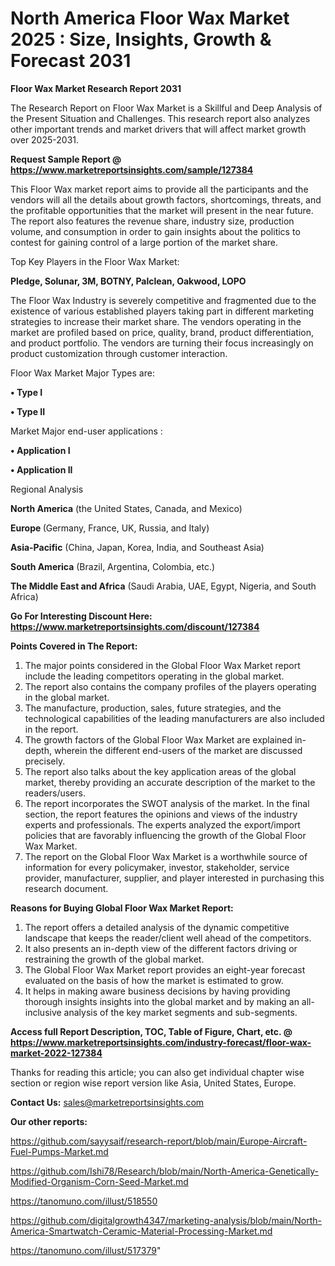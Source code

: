 # North America Floor Wax Market 2025 : Size, Insights, Growth & Forecast 2031

<strong>Floor Wax Market Research Report 2031</strong>

The Research Report on Floor Wax Market is a Skillful and Deep Analysis of the Present Situation and Challenges. This research report also analyzes other important trends and market drivers that will affect market growth over 2025-2031.

<strong>Request Sample Report @ <a href=https://www.marketreportsinsights.com/sample/127384>https://www.marketreportsinsights.com/sample/127384</a></strong>

This Floor Wax market report aims to provide all the participants and the vendors will all the details about growth factors, shortcomings, threats, and the profitable opportunities that the market will present in the near future. The report also features the revenue share, industry size, production volume, and consumption in order to gain insights about the politics to contest for gaining control of a large portion of the market share.

Top Key Players in the Floor Wax Market:

<strong>Pledge, Solunar, 3M, BOTNY, Palclean, Oakwood, LOPO</strong>

The Floor Wax Industry is severely competitive and fragmented due to the existence of various established players taking part in different marketing strategies to increase their market share. The vendors operating in the market are profiled based on price, quality, brand, product differentiation, and product portfolio. The vendors are turning their focus increasingly on product customization through customer interaction.

Floor Wax Market Major Types are:

<strong>• Type I

• Type II</strong>

Market Major end-user applications :

<strong>• Application I

• Application II</strong>

Regional Analysis

</u><strong><b>North America</b></strong> (the United States, Canada, and Mexico)

<strong><b>Europe </b></strong>(Germany, France, UK, Russia, and Italy)

<strong><b>Asia-Pacific</b></strong> (China, Japan, Korea, India, and Southeast Asia)

<strong><b>South America</b></strong> (Brazil, Argentina, Colombia, etc.)

<strong><b>The Middle East and Africa</b></strong> (Saudi Arabia, UAE, Egypt, Nigeria, and South Africa)

<strong>Go For Interesting Discount Here: <a href=https://www.marketreportsinsights.com/discount/127384>https://www.marketreportsinsights.com/discount/127384</a></strong>

<strong>Points Covered in The Report:</strong>
<ol>
  <li>The major points considered in the Global Floor Wax Market report include the leading competitors operating in the global market.</li>
  <li>The report also contains the company profiles of the players operating in the global market.</li>
  <li>The manufacture, production, sales, future strategies, and the technological capabilities of the leading manufacturers are also included in the report.</li>
  <li>The growth factors of the Global Floor Wax Market are explained in-depth, wherein the different end-users of the market are discussed precisely.</li>
  <li>The report also talks about the key application areas of the global market, thereby providing an accurate description of the market to the readers/users.</li>
  <li>The report incorporates the SWOT analysis of the market. In the final section, the report features the opinions and views of the industry experts and professionals. The experts analyzed the export/import policies that are favorably influencing the growth of the Global Floor Wax Market.</li>
  <li>The report on the Global Floor Wax Market is a worthwhile source of information for every policymaker, investor, stakeholder, service provider, manufacturer, supplier, and player interested in purchasing this research document.</li>
</ol>
<strong>Reasons for Buying Global Floor Wax Market Report:</strong>

<ol>
  <li>The report offers a detailed analysis of the dynamic competitive landscape that keeps the reader/client well ahead of the competitors.</li>
  <li>It also presents an in-depth view of the different factors driving or restraining the growth of the global market.</li>
  <li>The Global Floor Wax Market report provides an eight-year forecast evaluated on the basis of how the market is estimated to grow.</li>
  <li>It helps in making aware business decisions by having providing thorough insights insights into the global market and by making an all-inclusive analysis of the key market segments and sub-segments.</li>
</ol>
<strong>Access full Report Description, TOC, Table of Figure, Chart, etc. @ <a href=https://www.marketreportsinsights.com/industry-forecast/floor-wax-market-2022-127384>https://www.marketreportsinsights.com/industry-forecast/floor-wax-market-2022-127384</a></strong>


Thanks for reading this article; you can also get individual chapter wise section or region wise report version like Asia, United States, Europe.

<strong>Contact Us:</strong>
sales@marketreportsinsights.com

<strong>Our other reports:</strong>

<a href=https://github.com/sayysaif/research-report/blob/main/Europe-Aircraft-Fuel-Pumps-Market.md>https://github.com/sayysaif/research-report/blob/main/Europe-Aircraft-Fuel-Pumps-Market.md</a>

<a href=https://github.com/Ishi78/Research/blob/main/North-America-Genetically-Modified-Organism-Corn-Seed-Market.md>https://github.com/Ishi78/Research/blob/main/North-America-Genetically-Modified-Organism-Corn-Seed-Market.md</a>

<a href=https://tanomuno.com/illust/518550>https://tanomuno.com/illust/518550</a>

<a href=https://github.com/digitalgrowth4347/marketing-analysis/blob/main/North-America-Smartwatch-Ceramic-Material-Processing-Market.md>https://github.com/digitalgrowth4347/marketing-analysis/blob/main/North-America-Smartwatch-Ceramic-Material-Processing-Market.md</a>

<a href=https://tanomuno.com/illust/517379>https://tanomuno.com/illust/517379</a>"
